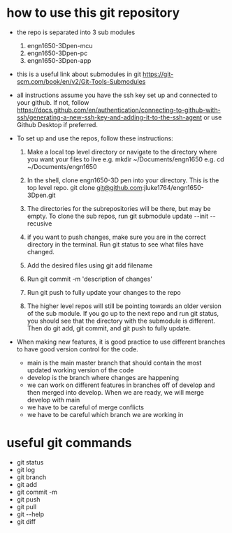 # how to use this git repository

* the repo is separated into 3 sub modules
    1. engn1650-3Dpen-mcu
    2. engn1650-3Dpen-pc
    3. engn1650-3Dpen-app

* this is a useful link about submodules in git https://git-scm.com/book/en/v2/Git-Tools-Submodules
* all instructions assume you have the ssh key set up and connected to your github. If not, follow https://docs.github.com/en/authentication/connecting-to-github-with-ssh/generating-a-new-ssh-key-and-adding-it-to-the-ssh-agent or use Github Desktop if preferred. 

* To set up and use the repos, follow these instructions:
    1. Make a local top level directory or navigate to the directory where you want your files to live 
        e.g. mkdir ~/Documents/engn1650
        e.g. cd ~/Documents/engn1650

    2. In the shell, clone engn1650-3D pen into your directory. This is the top level repo.
        git clone git@github.com:jluke1764/engn1650-3Dpen.git

    3. The directories for the subrepositories will be there, but may be empty. To clone the sub repos, run 
        git submodule update --init --recusive

    4. if you want to push changes, make sure you are in the correct directory in the terminal. Run git status to see what files have changed. 
    
    5. Add the desired files using git add filename

    6. Run git commit -m 'description of changes' 

    7. Run git push to fully update your changes to the repo

    8. The higher level repos will still be pointing towards an older version of the sub module. If you go up to the next repo and run git status, you should see that the directory with the submodule is different. Then do git add, git commit, and git push to fully update.

* When making new features, it is good practice to use different branches to have good version control for the code. 
    * main is the main master branch that should contain the most updated working version of the code 
    * develop is the branch where changes are happening
    * we can work on different features in branches off of develop and then merged into develop. When we are ready, we will merge develop with main
    * we have to be careful of merge conflicts
    * we have to be careful which branch we are working in

# useful git commands
* git status 
* git log 
* git branch
* git add
* git commit -m
* git push
* git pull
* git --help
* git diff 
